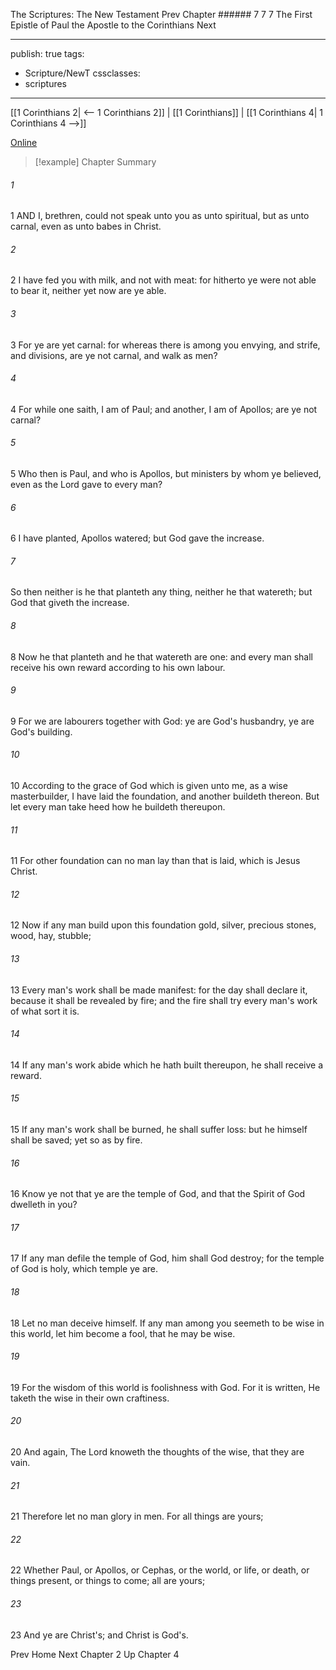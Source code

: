The Scriptures: The New Testament
Prev
Chapter ###### 7
7 7 The First Epistle of Paul the Apostle to the Corinthians
Next

---
publish: true
tags:
  - Scripture/NewT
cssclasses:
  - scriptures
---
[[1 Corinthians 2| <-- 1 Corinthians 2]] | [[1 Corinthians]] | [[1 Corinthians 4| 1 Corinthians 4 -->]]

[Online](https://churchofjesuschrist.org/study/scriptures/nt/1-cor/3?lang=eng)

>[!example] Chapter Summary
>
###### 1
1 AND I, brethren, could not speak unto you as unto spiritual, but as unto carnal, even as unto babes in Christ.
###### 2
2 I have fed you with milk, and not with meat: for hitherto ye were not able to bear it, neither yet now are ye able.
###### 3
3 For ye are yet carnal: for whereas there is among you envying, and strife, and divisions, are ye not carnal, and walk as men?
###### 4
4 For while one saith, I am of Paul; and another, I am of Apollos; are ye not carnal?
###### 5
5 Who then is Paul, and who is Apollos, but ministers by whom ye believed, even as the Lord gave to every man?
###### 6
6 I have planted, Apollos watered; but God gave the increase.
###### 7
So then neither is he that planteth any thing, neither he that watereth; but God that giveth the increase.
###### 8
8 Now he that planteth and he that watereth are one: and every man shall receive his own reward according to his own labour.
###### 9
9 For we are labourers together with God: ye are God's husbandry, ye are God's building.
###### 10
10 According to the grace of God which is given unto me, as a wise masterbuilder, I have laid the foundation, and another buildeth thereon. But let every man take heed how he buildeth thereupon.
###### 11
11 For other foundation can no man lay than that is laid, which is Jesus Christ.
###### 12
12 Now if any man build upon this foundation gold, silver, precious stones, wood, hay, stubble;
###### 13
13 Every man's work shall be made manifest: for the day shall declare it, because it shall be revealed by fire; and the fire shall try every man's work of what sort it is.
###### 14
14 If any man's work abide which he hath built thereupon, he shall receive a reward.
###### 15
15 If any man's work shall be burned, he shall suffer loss: but he himself shall be saved; yet so as by fire.
###### 16
16 Know ye not that ye are the temple of God, and that the Spirit of God dwelleth in you?
###### 17
17 If any man defile the temple of God, him shall God destroy; for the temple of God is holy, which temple ye are.
###### 18
18 Let no man deceive himself. If any man among you seemeth to be wise in this world, let him become a fool, that he may be wise.
###### 19
19 For the wisdom of this world is foolishness with God. For it is written, He taketh the wise in their own craftiness.
###### 20
20 And again, The Lord knoweth the thoughts of the wise, that they are vain.
###### 21
21 Therefore let no man glory in men. For all things are yours;
###### 22
22 Whether Paul, or Apollos, or Cephas, or the world, or life, or death, or things present, or things to come; all are yours;
###### 23
23 And ye are Christ's; and Christ is God's.

Prev
Home
Next
Chapter 2
Up
Chapter 4



